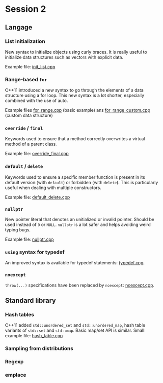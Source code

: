 # Session 2

## Langage

### List initialization
New syntax to initialize objects using curly braces.
It is really useful to initialize data structures such as vectors with explicit data.

Example file: [init_list.cpp](init_list.cpp)

### Range-based `for`
C++11 introduced a new syntax to go through the elements of a data structure using a for loop.
This new syntax is a lot shorter, especially combined with the use of auto.

Example files [for_range.cpp](for_range.cpp) (basic example) ans [for_range_custom.cpp](for_range_custom.cpp) (custom data structure)

### `override` / `final`
Keywords used to ensure that a method correctly overwrites a virtual method of a parent class.

Example file: [override_final.cpp](override_final.cpp)

### `default` / `delete`
Keywords used to ensure a specific member function is present in its default version (with `default`) or forbidden (with `delete`).
This is particularly useful when dealing with multiple constructors.

Example file: [default_delete.cpp](default_delete.cpp)

### `nullptr`
New pointer literal that denotes an unitialized or invalid pointer.
Should be used instead of `0` or `NULL`.
`nullptr` is a lot safer and helps avoiding weird typing bugs.

Example file: [nullptr.cpp](nullptr.cpp)

### `using` syntax for typedef
An improved syntax is available for typedef statements: [typedef.cpp](typedef.cpp).

### `noexcept`
`throw(...)` specifications have been replaced by `noexcept`: [noexcept.cpp](noexcept.cpp).


## Standard library

### Hash tables
C++11 added `std::unordered_set` and `std::unordered_map`, hash table variants of `std::set` and `std::map`.
Basic map/set API is similar. Small example file: [hash_table.cpp](hash_table.cpp)

### Sampling from distributions

### Regexp

### emplace
